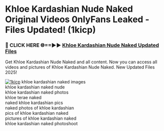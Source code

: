 # Khloe Kardashian Nude Naked Original Videos 0nlyFans Leaked - Files Updated! (1kicp)

<h3>🔴 CLICK HERE 🌐==►► <a href="https://tinyurl.com/up5wt9bj" rel="nofollow">Khloe Kardashian Nude Naked Updated Files</a></h3>

Get Khloe Kardashian Nude Naked and all content. Now you can access all videos and pictures of Khloe Kardashian Nude Naked. New Updated Files 2025!

[![1kicp](https://i.imgur.com/ABiUzMV.gif)](https://tinyurl.com/up5wt9bj)
khloe kardashian naked images<br>
khloe kardashian naked nude<br>
khloe kardashian naked photos<br>
khloe terae naked<br>
naked khloe kardashian pics<br>
naked photos of khloe kardashian<br>
pics of khloe kardashian naked<br>
pictures of khloe kardashian naked<br>
khloe kardashian naked photoshoot